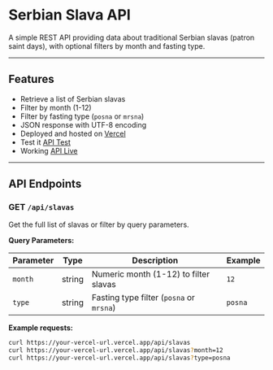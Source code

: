# Serbian Slava API

A simple REST API providing data about traditional Serbian slavas (patron saint days), with optional filters by month and fasting type.

---

## Features

- Retrieve a list of Serbian slavas
- Filter by month (1-12)
- Filter by fasting type (`posna` or `mrsna`)
- JSON response with UTF-8 encoding
- Deployed and hosted on [Vercel](https://vercel.com/)
- Test it [API Test](https://serbian-slavas-api.vercel.app/api/test)
- Working [API Live](https://serbian-slavas-api.vercel.app/api/slavas)

---

## API Endpoints

### GET `/api/slavas`

Get the full list of slavas or filter by query parameters.

**Query Parameters:**

| Parameter | Type   | Description                              | Example |
| --------- | ------ | ---------------------------------------- | ------- |
| `month`   | string | Numeric month (1-12) to filter slavas    | `12`    |
| `type`    | string | Fasting type filter (`posna` or `mrsna`) | `posna` |

**Example requests:**

```bash
curl https://your-vercel-url.vercel.app/api/slavas
curl https://your-vercel-url.vercel.app/api/slavas?month=12
curl https://your-vercel-url.vercel.app/api/slavas?type=posna
```
